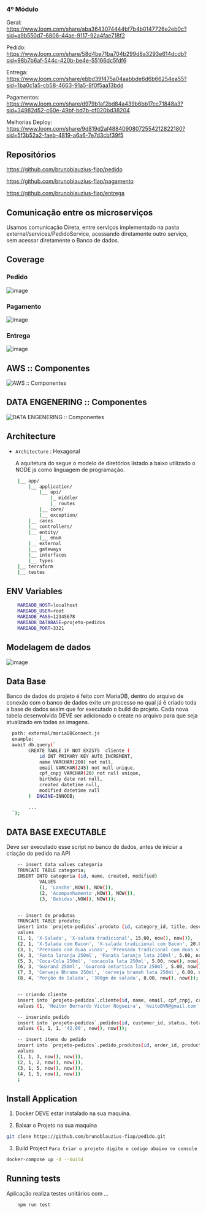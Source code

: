 ### 4º Módulo

Geral: 
https://www.loom.com/share/aba3643074444bf7b4b0147726e2eb0c?sid=a9b550d7-6806-44ae-9117-92a4fae718f2

Pedido:
https://www.loom.com/share/58d4be71ba704b299d8a3293e614dcdb?sid=98b7b6af-544c-420b-be4e-55166dc5fdf6

Entrega:
https://www.loom.com/share/ebbd39f475a04aabbde6d6b66254ea55?sid=1ba0c1a5-cb58-4663-91a5-8f0f5aa13bdd

Pagamentos:
https://www.loom.com/share/d979b1af2bd84a439b6bb17cc71848a3?sid=34982d52-c60e-49bf-bd7b-cf020bd38204

Melhorias Deploy:
https://www.loom.com/share/9d819d2af48840908072554212822180?sid=5f3b52a2-faeb-4819-a6a6-7e7d3cbf39f5




## Repositórios

https://github.com/brunoblauzius-fiap/pedido

https://github.com/brunoblauzius-fiap/pagamento

https://github.com/brunoblauzius-fiap/entrega

## Comunicação entre os microserviços
Usamos comunicação Direta, entre serviços implementado na pasta external/services/PedidoService, acessando diretamente outro serviço, sem acessar diretamente o Banco de dados.

## Coverage
### Pedido
![image](https://github.com/brunoblauzius-fiap/pedido/assets/8801500/1a8dfdbf-48fe-4336-b184-e94f9d74a766)

### Pagamento
![image](https://github.com/brunoblauzius-fiap/pedido/assets/8801500/c5746b71-ff90-4d7d-8a7d-a7d88d792af0)

### Entrega
![image](https://github.com/brunoblauzius-fiap/pedido/assets/8801500/74c70a72-7b6e-43f0-8fa7-5b9e4287df97)



## AWS :: Componentes
![AWS :: Componentes](arquitetura_aws.svg)

## DATA ENGENERING :: Componentes
![DATA ENGENERING :: Componentes](data_engenering_componentes.png)


## Architecture

- `Architecture` : Hexagonal

  A aquitetura do segue o modelo de diretórios listado a baixo utilizado o NODE js como linguagem de programação.

```bash
    |__ app/
        |__ application/
            |__ api/
                |_ middler
                |_ routes
            |__ core/
            |__ exception/
        |__ cases
        |__ controllers/
        |__ entity/
            |__ enum
        |__ external
        |__ gateways
        |__ interfaces
        |__ types
    |__ terraform
    |__ testes
```

## ENV Variables

```bash
    MARIADB_HOST=localhost
    MARIADB_USER=root
    MARIADB_PASS=12345678
    MARIADB_DATABASE=projeto-pedidos
    MARIADB_PORT=3321
```
## Modelagem de dados

![image](https://github.com/brunoblauzius-fiap/pedido/assets/8801500/60db7dfd-7abe-4696-aaf5-abc26b7f1d0a)

## Data Base

Banco de dados do projeto é feito com MariaDB, dentro do arquivo de conexão com o banco de dados exite um processo no qual já é criado toda a base de dados assim que for executado o build do projeto.
Cada nova tabela desenvolvida DEVE ser adicionado o create no arquivo para que seja atualizado em todas as imagens.

```bash
  path: external/mariaDBConnect.js
  example:
  await db.query(`
        CREATE TABLE IF NOT EXISTS  cliente (
            id INT PRIMARY KEY AUTO_INCREMENT,
            name VARCHAR(200) not null,
            email VARCHAR(245) not null unique,
            cpf_cnpj VARCHAR(20) not null unique,
            birthday date not null,
            created datetime null,
            modified datetime null
        )  ENGINE=INNODB;

        ...
  `);
```

## DATA BASE EXECUTABLE

Deve ser executado esse script no banco de dados, antes de iniciar a criação do pedido na API

```bash
    -- insert data values categoria
    TRUNCATE TABLE categoria;
    INSERT INTO categoria (id, name, created, modified)
            VALUES
            (1, 'Lanche',NOW(), NOW()),
            (2, 'Acompanhamento',NOW(), NOW()),
            (3, 'Bebidas',NOW(), NOW());


    -- insert de produtos
    TRUNCATE TABLE produto;
    insert into `projeto-pedidos`.produto (id, category_id, title, description, value, created, modified)
    values
    (1, 1, 'X-Salada', 'X-salada tradicional', 15.00, now(), now()),
    (2, 1, 'X-Salada com Bacon', 'X-salada tradicional com Bacon', 20.00, now(), now()),
    (3, 1, 'Prensado com duaa vinas', 'Prensado tradicional com duas vinas', 12.00, now(), now()),
    (4, 3, 'Fanta laranja 250ml', 'Fanata laranja lata 250ml', 5.00, now(), now()),
    (5, 3, 'Coca-Cola 250ml', 'cocacola lata 250ml', 5.00, now(), now()),
    (6, 3, 'Guaraná 250ml', 'Guaraná antartica lata 250ml', 5.00, now(), now()),
    (7, 3, 'Cerveja Bhrama 250ml', 'cerveja bramah lata 250ml', 6.00, now(), now()),
    (8, 4, 'Porção de Salada', '300gm de salada', 8.00, now(), now());


    -- criando cliente
    insert into `projeto-pedidos`.cliente(id, name, email, cpf_cnpj, created, modified)
    values (1, 'Heitor Bernardo Victor Nogueira', 'heitoBVN@gmail.com', '31759487740', now(), now());

    -- inserindo pedido
    insert into `projeto-pedidos`.pedidos(id, customer_id, status, total_value, created, modified)
    values (1, 1, 1, '42.00', now(), now());

    -- insert itens do pedido
    insert into `projeto-pedidos`.pedido_produtos(id, order_id, product_id, created, modified)
    values
    (1, 1, 3, now(), now()),
    (2, 1, 2, now(), now()),
    (3, 1, 5, now(), now()),
    (4, 1, 5, now(), now())
    ;

```

## Install Application

1. Docker DEVE estar instalado na sua maquina.

2. Baixar o Projeto na sua maquina

```bash
git clone https://github.com/brunoblauzius-fiap/pedido.git
```

3. Build Project
   `Para Criar o projeto digite o codigo abaixo no console`

```bash
docker-compose up -d --build
```

## Running tests

Aplicação realiza testes unitários com ...

```bash
    npm run test
```
